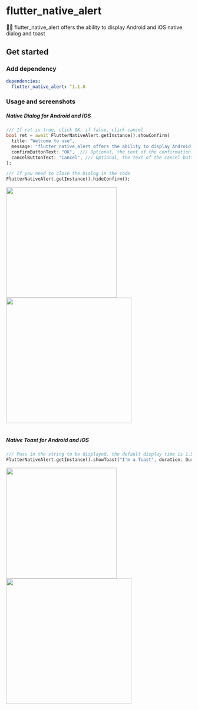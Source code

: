 # flutter_native_alert

💨🚀 flutter_native_alert offers the ability to display Android and iOS native dialog and toast

## Get started

### Add dependency

```yaml
dependencies:
  flutter_native_alert: ^1.1.0
```

### Usage and screenshots

#####  Native Dialog for Android and iOS
```dart
/// If ret is true, click OK, if false, click cancel
bool ret = await FlutterNativeAlert.getInstance().showConfirm(
  title: "Welcome to use",
  message: "flutter_native_alert offers the ability to display Android and iOS native dialog and toast",
  confirmButtonText: "OK",  /// Optional, the text of the confirmation button, null means that the button is not displayed
  cancelButtonText: "Cancel", /// Optional, the text of the cancel button, null means that the button is not displayed
);

/// If you need to close the Dialog in the code
FlutterNativeAlert.getInstance().hideConfirm();
```
<img src="https://raw.githubusercontent.com/fengerwoo/flutter_native_alert/main/doc/assets/android_dialog.png" width="300"/> <img src="https://raw.githubusercontent.com/fengerwoo/flutter_native_alert/main/doc/assets/ios_dialog.png" width="340"/>
<br/><br/>

#####  Native Toast for Android and iOS
```dart
/// Pass in the string to be displayed, the default display time is 1.5 seconds
FlutterNativeAlert.getInstance().showToast("I'm a Toast", duration: Duration(milliseconds: 1500));
```
<img src="https://raw.githubusercontent.com/fengerwoo/flutter_native_alert/main/doc/assets/android_toast.png" width="300"/> <img src="https://raw.githubusercontent.com/fengerwoo/flutter_native_alert/main/doc/assets/ios_toast.png" width="340"/>
<br/><br/>